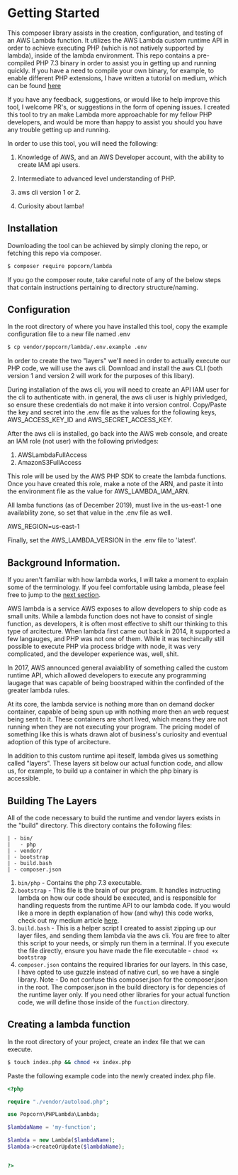 #

# Getting Started

This composer library assists in the creation, configuration, and testing of an AWS Lambda function. It utilizes the AWS Lambda custom runtime API in order to achieve executing PHP (which is not natively supported by lambda), inside of the lambda environment. This repo contains a pre-compiled PHP 7.3 binary in order to assist you in getting up and running quickly. If you have a need to compile your own binary, for example, to enable different PHP extensions, I have written a tutorial on medium, which can be found [here](https://medium.com/@mike_48770/php-and-the-aws-lambda-custom-runtime-part-1-8ad94c622701)

If you have any feedback, suggestions, or would like to help improve this tool, I welcome PR's, or suggestions in the form of opening issues. I created this tool to try an make Lambda more approachable for my fellow PHP developers, and would be more than happy to assist you should you have any trouble getting up and running.

In order to use this tool, you will need the following:

1. Knowledge of AWS, and an AWS Developer account, with the ability to create IAM api users.

2. Intermediate to advanced level understanding of PHP.

3. aws cli version 1 or 2.

4. Curiosity about lamba!

## Installation

Downloading the tool can be achieved by simply cloning the repo, or fetching this repo via composer.

```bash
$ composer require popcorn/lambda
```

If you go the composer route, take careful note of any of the below steps that contain instructions pertaining to directory structure/naming.

## Configuration

In the root directory of where you have installed this tool, copy the example configuration file to a new file named .env

```bash
$ cp vendor/popcorn/lambda/.env.example .env
```

In order to create the two "layers" we'll need in order to actually execute our PHP code, we will use the aws cli. Download and install the aws CLI (both version 1 and version 2 will work for the purposes of this libary).

During installation of the aws cli, you will need to create an API IAM user for the cli to authenticate with. in general, the aws cli user is highly privledged, so ensure these credentials do not make it into version control. Copy/Paste the key and secret into the .env file as the values for the following keys, AWS_ACCESS_KEY_ID and AWS_SECRET_ACCESS_KEY.

After the aws cli is installed, go back into the AWS web console, and create an IAM role (not user) with the following privledges:

1. AWSLambdaFullAccess
2. AmazonS3FullAccess

This role will be used by the AWS PHP SDK to create the lambda functions. Once you have created this role, make a note of the ARN, and paste it into the environment file as the value for AWS_LAMBDA_IAM_ARN.

All lamba functions (as of December 2019), must live in the us-east-1 one availability zone, so set that value in the .env file as well.

AWS_REGION=us-east-1

Finally, set the AWS_LAMBDA_VERSION in the .env file to 'latest'.

## Background Information.

If you aren't familiar with how lambda works, I will take a moment to explain some of the terminology. If you feel comfortable using lambda, please feel free to jump to the [next section](#building-the-layers).

AWS lambda is a service AWS exposes to allow developers to ship code as small units. While a lambda function does not have to consist of single function, as developers, it is often most effective to shift our thinking to this type of arcitecture. When lambda first came out back in 2014, it supported a few langauges, and PHP was not one of them. While it was techincally still possible to execute PHP via process bridge with node, it was very complicated, and the developer experience was, well, shit.

In 2017, AWS announced general avaiabllity of something called the custom runtime API, which allowed developers to execute any programming laugage that was capable of being boostraped within the confinded of the greater lambda rules.

At its core, the lambda service is nothing more than on demand docker container, capable of being spun up with nothing more then an web request being sent to it. These containers are short lived, which means they are not running when they are not executing your program. The pricing model of something like this is whats drawn alot of business's curiosity and eventual adoption of this type of arcitecture.

In addition to this custom runtime api iteself, lambda gives us something called "layers". These layers sit below our actual function code, and allow us, for example, to build up a container in which the php binary is accessible.

## Building The Layers

All of the code necessary to build the runtime and vendor layers exists in the "build" directory. This directory contains the following files:

```
| - bin/
|   - php
| - vendor/
| - bootstrap
| - build.bash
| - composer.json
```

1. `bin/php` - Contains the php 7.3 executable.
2. `bootstrap` - This file is the brain of our program. It handles instructing lambda on how our code should be executed, and is responsible for handling requests from the runtime API to our lambda code. If you would like a more in depth explanation of how (and why) this code works, check out my medium article [here](https://medium.com/@mike_48770/php-and-the-aws-lambda-custom-runtime-part-1-8ad94c622701#c179).
3. `build.bash` - This is a helper script I created to assist zipping up our layer files, and sending them lambda via the aws cli. You are free to alter this script to your needs, or simply run them in a terminal. If you execute the file directly, ensure you have made the file executable - `chmod +x bootstrap`
4. `composer.json` contains the required libraries for our layers. In this case, I have opted to use guzzle instead of native curl, so we have a single library. Note - Do not confuse this composer.json for the composer.json in the root. The composer.json in the build directory is for depencies of the runtime layer only. If you need other libraries for your actual function code, we will define those inside of the `function` directory.

## Creating a lambda function

In the root directory of your project, create an index file that we can execute.

```bash
$ touch index.php && chmod +x index.php
```

Paste the following example code into the newly created index.php file.

```php
<?php

require "./vendor/autoload.php";

use Popcorn\PHPLambda\Lambda;

$lambdaName = 'my-function';

$lambda = new Lambda($lambdaName);
$lambda->createOrUpdate($lambdaName);


?>
```
